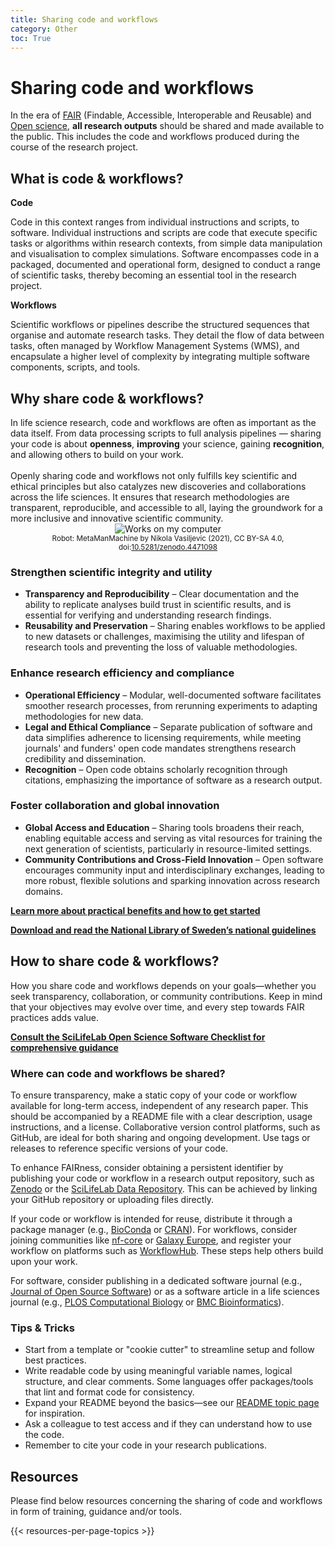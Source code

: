 ```yaml
---
title: Sharing code and workflows
category: Other
toc: True
---
```


# Sharing code and workflows 
In the era of [FAIR](https://data-guidelines.scilifelab.se/topics/fair-principles) (Findable, Accessible, Interoperable and Reusable) and [Open science](https://www.vr.se/english/mandates/open-science/open-access-to-research-data.html), **all research outputs** should be shared and made available to the public. This includes the code and workflows produced during the course of the research project.

## What is code & workflows?

**Code**

Code in this context ranges from individual instructions and scripts, to software. Individual instructions and scripts are code that execute specific tasks or algorithms within research contexts, from simple data manipulation and visualisation to complex simulations. 
Software encompasses code in a packaged, documented and operational form, designed to conduct a range of scientific tasks, thereby becoming an essential tool in the research project.

**Workflows** 

Scientific workflows or pipelines describe the structured sequences that organise and automate research tasks. They detail the flow of data between tasks, often managed by Workflow Management Systems (WMS), and encapsulate a higher level of complexity by integrating multiple software components, scripts, and tools. 

## Why share code & workflows?
<div class="row">
  <div class="col-7">
    In life science research, code and workflows are often as important as the data itself. From data processing scripts to full analysis pipelines — sharing your code is about <b>openness</b>, <b>improving</b> your science, gaining <b>recognition</b>, and allowing others to build on your work.
    <br><br>
    Openly sharing code and workflows not only fulfills key scientific and ethical principles but also catalyzes new discoveries and collaborations across the life sciences. It ensures that research methodologies are transparent, reproducible, and accessible to all, laying the groundwork for a more inclusive and innovative scientific community.
  </div>
  <div class="col-5" style="text-align: center;">
    <img src="/img/illustrations/works-on-my-computer.JPG" alt="Works on my computer" class="img-fluid">
    <br><small>Robot: MetaManMachine by Nikola Vasiljevic (2021), CC BY-SA 4.0, doi:<a href="https://doi.org/10.5281/zenodo.4471098" target="_blank">10.5281/zenodo.4471098</a></small>
  </div>
</div>

### Strengthen scientific integrity and utility

* **Transparency and Reproducibility** – Clear documentation and the ability to replicate analyses build trust in scientific results, and is essential for verifying and understanding research findings.
* **Reusability and Preservation** – Sharing enables workflows to be applied to new datasets or challenges, maximising the utility and lifespan of research tools and preventing the loss of valuable methodologies.

### Enhance research efficiency and compliance

* **Operational Efficiency** – Modular, well-documented software facilitates smoother research processes, from rerunning experiments to adapting methodologies for new data. 
* **Legal and Ethical Compliance** – Separate publication of software and data simplifies adherence to licensing requirements, while meeting journals' and funders' open code mandates strengthens research credibility and dissemination.
* **Recognition** – Open code obtains scholarly recognition through citations, emphasizing the importance of software as a research output.

### Foster collaboration and global innovation
* **Global Access and Education** – Sharing tools broadens their reach, enabling equitable access and serving as vital resources for training the next generation of scientists, particularly in resource-limited settings.
* **Community Contributions and Cross-Field Innovation** – Open software encourages community input and interdisciplinary exchanges, leading to more robust, flexible solutions and sparking innovation across research domains.

<a class="link-teal" href="https://www.software.ac.uk/blog/why-should-you-care-about-reproducible-code-and-how-get-started" target="_blank"> <b>Learn more about practical benefits and how to get started <i class="bi bi-box-arrow-up-right"></i></b></a>

<a class="link-teal" href="https://urn.kb.se/resolve?urn=urn:nbn:se:kb:publ-738" target="_blank"><b>Download and read the National Library of Sweden’s national guidelines <i class="bi bi-box-arrow-up-right"></i></b></a>

## How to share code & workflows?

How you share code and workflows depends on your goals—whether you seek transparency, collaboration, or community contributions. Keep in mind that your objectives may evolve over time, and every step towards FAIR practices adds value.  

<a class="link-teal" href="https://doi.org/10.17044/scilifelab.29086775.v1" target="_blank"> <b>Consult the SciLifeLab Open Science Software Checklist for comprehensive guidance<i class="bi bi-box-arrow-up-right"></i></b></a>

### Where can code and workflows be shared?

To ensure transparency, make a static copy of your code or workflow available for long-term access, independent of any research paper. This should be accompanied by a README file with a clear description, usage instructions, and a license. Collaborative version control platforms, such as GitHub, are ideal for both sharing and ongoing development. Use tags or releases to reference specific versions of your code.

To enhance FAIRness, consider obtaining a persistent identifier by publishing your code or workflow in a research output repository, such as [Zenodo](https://zenodo.org/) or the [SciLifeLab Data Repository](https://figshare.scilifelab.se/). This can be achieved by linking your GitHub repository or uploading files directly.

If your code or workflow is intended for reuse, distribute it through a package manager (e.g., [BioConda](https://bioconda.github.io/) or [CRAN](https://cran.r-project.org/)). For workflows, consider joining communities like [nf-core](https://nf-co.re/) or [Galaxy Europe](https://galaxyproject.org/eu/), and register your workflow on platforms such as [WorkflowHub](https://workflowhub.eu/). These steps help others build upon your work.

For software, consider publishing in a dedicated software journal (e.g., [Journal of Open Source Software](https://joss.theoj.org/)) or as a software article in a life sciences journal (e.g., [PLOS Computational Biology](https://collections.plos.org/collection/software/) or [BMC Bioinformatics](https://bmcbioinformatics.biomedcentral.com/submission-guidelines/preparing-your-manuscript/software-article)).

### Tips & Tricks

- Start from a template or "cookie cutter" to streamline setup and follow best practices. 
- Write readable code by using meaningful variable names, logical structure, and clear comments. Some languages offer packages/tools that lint and format code for consistency. 
- Expand your README beyond the basics—see our [README topic page](https://data-guidelines.scilifelab.se/topics/readme-files) for inspiration. 
- Ask a colleague to test access and if they can understand how to use the code.
- Remember to cite your code in your research publications.





## Resources
Please find below resources concerning the sharing of code and workflows in form of training, guidance and/or tools.

{{< resources-per-page-topics >}}
